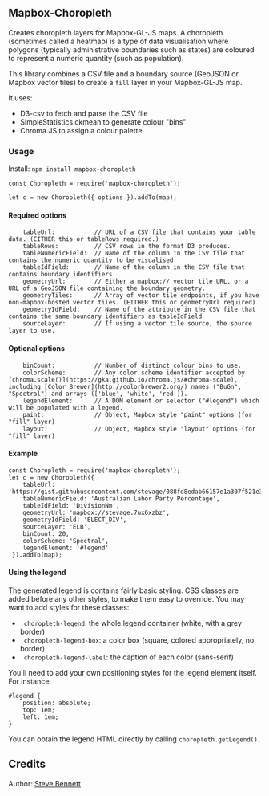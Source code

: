 ## Mapbox-Choropleth

Creates choropleth layers for Mapbox-GL-JS maps. A choropleth (sometimes called a heatmap) is a type of data visualisation where polygons (typically administrative boundaries such as states) are coloured to represent a numeric quantity (such as population). 

This library combines a CSV file and a boundary source (GeoJSON or Mapbox vector tiles) to create a `fill` layer in your Mapbox-GL-JS map.

It uses: 

* D3-csv to fetch and parse the CSV file
* SimpleStatistics.ckmean to generate colour "bins"
* Chroma.JS to assign a colour palette

### Usage

Install: `npm install mapbox-choropleth`

```
const Choropleth = require('mapbox-choropleth');

let c = new Choropleth({ options }).addTo(map);
```

#### Required options

```
    tableUrl:           // URL of a CSV file that contains your table data. (EITHER this or tableRows required.)
    tableRows:          // CSV rows in the format D3 produces.
    tableNumericField:  // Name of the column in the CSV file that contains the numeric quantity to be visualised
    tableIdField:       // Name of the column in the CSV file that contains boundary identifiers
    geometryUrl:        // Either a mapbox:// vector tile URL, or a URL of a GeoJSON file containing the boundary geometry.
    geometryTiles:      // Array of vector tile endpoints, if you have non-mapbox-hosted vector tiles. (EITHER this or geometryUrl required)
    geometryIdField:    // Name of the attribute in the CSV file that contains the same boundary identifiers as tableIdField
    sourceLayer:        // If using a vector tile source, the source layer to use.
```

#### Optional options

```
    binCount:           // Number of distinct colour bins to use.
    colorScheme:        // Any color scheme identifier accepted by [chroma.scale()](https://gka.github.io/chroma.js/#chroma-scale), including [Color Brewer](http://colorbrewer2.org/) names ("BuGn", "Spectral") and arrays (['blue', 'white', 'red']).
    legendElement:      // A DOM element or selector ("#legend") which will be populated with a legend.
    paint:              // Object, Mapbox style "paint" options (for "fill" layer)
    layout:             // Object, Mapbox style "layout" options (for "fill" layer)
```

#### Example

```
const Choropleth = require('mapbox-choropleth');
let c = new Choropleth({ 
    tableUrl: 'https://gist.githubusercontent.com/stevage/088fd8edab66157e1a307f521e38ecca/raw/46d01d54a7d95cac1ad88347aa910b5de3946b3e/elb.csv',
    tableNumericField: 'Australian Labor Party Percentage',
    tableIdField: 'DivisionNm',
    geometryUrl: 'mapbox://stevage.7ux6xzbz',
    geometryIdField: 'ELECT_DIV',
    sourceLayer: 'ELB',
    binCount: 20,
    colorScheme: 'Spectral',
    legendElement: '#legend'
 }).addTo(map);
```

#### Using the legend

The generated legend is contains fairly basic styling. CSS classes are added before any other styles, to make them easy to override. You may want to add styles for these classes:

* `.choropleth-legend`: the whole legend container (white, with a grey border)
* `.choropleth-legend-box`: a color box (square, colored appropriately, no border)
* `.choropleth-legend-label`: the caption of each color (sans-serif)

You'll need to add your own positioning styles for the legend element itself. For instance:

```
#legend { 
    position: absolute;
    top: 1em;
    left: 1em;
}
```

You can obtain the legend HTML directly by calling `choropleth.getLegend()`.

## Credits

Author: [Steve Bennett](https://github.com/stevage)
